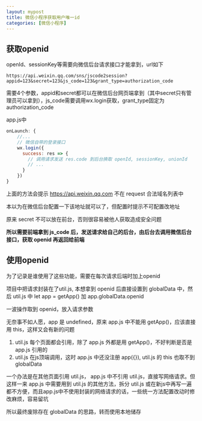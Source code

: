 ```yaml
---
layout: mypost
title: 微信小程序获取用户唯一id
categories: [微信小程序]
---
```


## 获取openid

openId、sessionKey等需要向微信后台请求接口才能拿到，url如下
```
https://api.weixin.qq.com/sns/jscode2session?appid=123&secret=123&js_code=123&grant_type=authorization_code
```
需要4个参数，appid和secret都可以在微信后台网页端拿到（其中secret只有管理员可以拿到），js_code需要调用wx.login获取，grant_type固定为authorization_code


app.js中
```js
onLaunch: {
    //...
    // 微信自带的登录接口
    wx.login({
      success: res => {
        // 调用请求发送 res.code 到后台换取 openId, sessionKey, unionId
        // ...
      }
    })
}
```

上面的方法会提示 https://api.weixin.qq.com 不在 request 合法域名列表中

本以为在微信后台配置一下该地址就可以了，但配置时提示不可配置改地址

原来 secret 不可以放在前台，否则很容易被他人获取造成安全问题

**所以需要前端拿到 js_code 后，发送请求给自己的后台，由后台去调用微信后台接口，获取 openid 再返回给前端**


## 使用openid

为了记录是谁使用了这些功能，需要在每次请求后端时加上openid

项目中把请求封装在了util.js, 本想拿到 openid 后直接设置到 globalData 中，然后 util.js 中 let app = getApp() 加 app.globalData.openid

一波操作取到 openid，放入请求参数

无奈事不如人愿，app 是 undefined，原来 app.js 中不能用 getApp()，应该直接用 this，这样又会有新的问题

1. util.js 每个页面都会引用，除了 app.js 外都是用 getApp()，不好判断是否是 app.js 引用的
2. util.js 在js顶端调用，这时 app.js 中还没注册 app({}), util.js 的 this 也取不到 globalData

一个办法是在其他页面引用 util.js， app.js 中不引用 util.js，直接写网络请求。但这样一来 app.js 中需要用到 util.js 的其他方法，拆分 util.js 或在新js中再写一遍都不方便，而且app.js中不使用封装的网络请求的话，一些统一方法配置改动时修改麻烦，容易留坑

所以最终废除存在 globalData 的思路，转而使用本地储存








